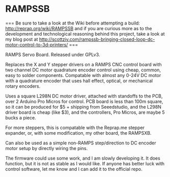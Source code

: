 # RAMPSSB
=== Be sure to take a look at the Wiki before attempting a build: http://reprap.org/wiki/RAMPSSB and if you are curious more as to the development and technological reasoning behind this project, take a look at my blog post at http://scottziv.com/rampssb-bringing-closed-loop-dc-motor-control-to-3d-printers/ ===

RAMPS Servo Board. Released under GPLv3.

Replaces the X and Y stepper drivers on a RAMPS CNC control board with two channel DC motor quadrature encoder control using cheap, common, easy to solder components. Compatable with almost any 0-24V DC motor with a quadrature encoder that uses hall effect, optical, or mechanical rotary encoders. 

Uses a square L298N DC motor driver, attached with standoffs to the PCB, over 2 Arduino Pro Micros for control. PCB board is less than 100m square, so it can be produced for $5 + shipping from Seeedstudio, and the L298N driver board is cheap (like $3), and the controllers, Pro Micros, are maybe 5 bucks a piece.

For more steppers, this is compatable with the Reprap.me stepper expander, or, with some modification, my other board, the RAMPSXB. 

Can also be used as a simple non-RAMPS step/direction to DC encoder motor setup by directly wiring the pins. 

The firmware could use some work, and I am slowly developing it. It does function, but it is not as stable as I would like. If anyone has better luck with control software, let me know and I can add it to the official repo.  
